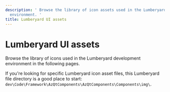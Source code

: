 ```yaml
---
description: ' Browse the library of icon assets used in the Lumberyard UI 2.0 development
  environment. '
title: Lumberyard UI assets
---
```

# Lumberyard UI assets<a name="uidev-asset-intro"></a>

Browse the library of icons used in the Lumberyard development environment in the following pages\.

If you're looking for specific Lumberyard icon asset files, this Lumberyard file directory is a good place to start: `dev\Code\Framework\AzQtComponents\AzQtComponents\Components\img\`\.
